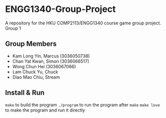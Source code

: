 # ENGG1340-Group-Project
A repository for the HKU COMP2113/ENGG1340 course game group project.
Group 1

## Group Members
- Kam Long Yin, Marcus (3036050738)
- Chan Yat Kwan, Simon (3036066517)
- Wong Chun Hei (3036067066)
- Lam Chuck Yu, Chuck
- Diao Mao Chiu, Stream


## Install & Run
`make` to build the program
`./program` to run the program after `make`
`make love` to make the program and run it directly
